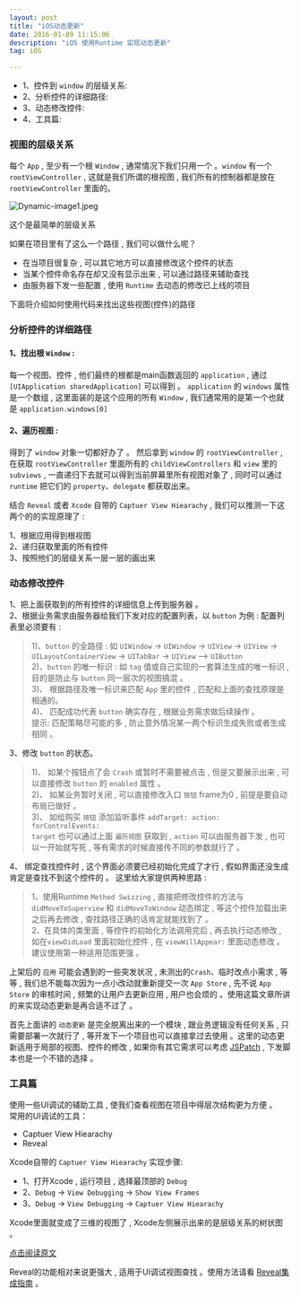 ```yaml
---
layout: post
title: "iOS动态更新"
date: 2016-01-09 11:15:06 
description: "iOS 使用Runtime 实现动态更新"
tag: iOS

---
```


* 1、控件到 `window` 的层级关系:   
* 2、分析控件的详细路径:
* 3、动态修改控件:      
* 4、工具篇:

### 视图的层级关系

每个 `App` , 至少有一个根 `Window` , 通常情况下我们只用一个 。`window` 有一个 `rootViewController` , 这就是我们所谓的根视图 , 我们所有的控制器都是放在 `rootViewController` 里面的。

![Dynamic-image1.jpeg][1]

这个是最简单的层级关系

如果在项目里有了这么一个路径 , 我们可以做什么呢？   

* 在当项目很复杂 , 可以其它地方可以直接修改这个控件的状态
* 当某个控件命名存在却又没有显示出来 , 可以通过路径来辅助查找
* 由服务器下发一些配置 , 使用 `Runtime` 去动态的修改已上线的项目

下面将介绍如何使用代码来找出这些视图(控件)的路径

### 分析控件的详细路径

#### 1、找出根 `Window` :  
 
每一个视图、控件 , 他们最终的根都是main函数返回的 `application` , 通过 `[UIApplication sharedApplication]` 可以得到 。 `application` 的 `windows` 属性是一个数组 , 这里面装的是这个应用的所有 `Window` , 我们通常用的是第一个也就是 `application.windows[0]`    

#### 2、遍历视图 : 

得到了 `window` 对象一切都好办了 。 然后拿到 `window` 的 `rootViewController` , 在获取 `rootViewController` 里面所有的 `childViewControllers` 和 `view` 里的 `subviews` , 一直递归下去就可以得到当前屏幕里所有视图对象了 , 同时可以通过 `runtime` 把它们的 `property`、`delegate` 都获取出来。  
 
结合 `Reveal` 或者 `Xcode` 自带的 `Captuer View Hiearachy` , 我们可以推测一下这两个的的实现原理了 :  

1、根据应用得到根视图    
2、递归获取里面的所有控件   
3、按照他们的层级关系一层一层的画出来

### 动态修改控件

1、把上面获取到的所有控件的详细信息上传到服务器 。   
2、根据业务需求由服务器给我们下发对应的配置列表，以 `button` 为例 : 配置列表里必须要有 :    
> 1)、`button` 的全路径 : 如 `UIWindow` -> `UIWindow` -> `UIView` -> `UIView` -> `UILayoutContainerView` -> `UITabBar` -> `UIView` —> `UIButton`    
> 2)、`button` 的唯一标识 : 如 `tag` 值或自己实现的一套算法生成的唯一标识 , 目的是防止与 `button` 同一层次的视图搞混 。  
> 3)、 根据路径及唯一标识来匹配 `App` 里的控件 , 匹配和上面的查找原理是相通的。   
> 4)、 匹配成功代表  `button` 确实存在 , 根据业务需求做后续操作 。   
> 提示: 匹配策略尽可能的多 , 防止意外情况某一两个标识生成失败或者生成相同 。

3、修改 `button` 的状态。
> 1)、 如某个按钮点了会 `Crash` 或暂时不需要被点击 , 但是又要展示出来 , 可以直接修改 `button` 的 `enabled` 属性 。   
> 2)、 如某业务暂时关闭 , 可以直接修改入口 `按钮` frame为0 , 前提是要自动布局已做好 。    
> 3)、 如给购买 `按钮` 添加监听事件 `addTarget: action: forControlEvents:`     
> `target` 也可以通过上面 `遍历视图` 获取到 , `action` 可以由服务器下发 , 也可以一开始就写死 , 等有需求的时候直接传不同的参数就行了 。  

4、 绑定查找控件时 , 这个界面必须要已经初始化完成了才行 , 假如界面还没生成肯定是查找不到这个控件的 。 这里给大家提供两种思路 : 
>1、使用Runtime `Method Swizzing` ,  直接把修改控件的方法与 `didMoveToSuperview` 和 `didMoveToWindow` 动态绑定 , 等这个控件加载出来之后再去修改 , 查找路径正确的话肯定就能找到了 。   
>2、在具体的类里面 , 等控件的初始化方法调用完后 , 再去执行动态修改 , 如在`viewDidLoad` 里面初始化控件 , 在 `viewWillAppear:` 里面动态修改 。  
> 建议使用第一种适用范围更强 。


上架后的 `应用` 可能会遇到的一些突发状况 , 未测出的`Crash`、临时改点小需求 , 等等 , 我们总不能每次因为一点小改动就重新提交一次 `App Store` , 先不说 `App Store` 的审核时间 , 频繁的让用户去更新应用 , 用户也会烦的 。使用这篇文章所讲的来实现动态更新是再合适不过了 。   

首先上面讲的 `动态更新` 是完全脱离出来的一个模块 , 跟业务逻辑没有任何关系 , 只需要部署一次就行了 , 等开发下一个项目也可以直接拿过去使用 。这里的动态更新适用于局部的视图、控件的修改 , 如果你有其它需求可以考虑 [JSPatch](https://github.com/bang590/JSPatch) , 下发脚本也是一个不错的选择 。


### 工具篇
使用一些UI调试的辅助工具 , 使我们查看视图在项目中得层次结构更为方便 。        
常用的UI调试的工具：

* Captuer View Hiearachy
* Reveal

Xcode自带的 `Captuer View Hiearachy` 实现步骤:  

* 1、打开Xcode , 运行项目 , 选择最顶部的 `Debug`
* 2、`Debug` -> `View Debugging` -> `Show View Frames`
* 3、`Debug` -> `View Debugging` -> `Captuer View Hiearachy`

Xcode里面就变成了三维的视图了 , Xcode左侧展示出来的是层级关系的树状图 。

[点击阅读原文](http://baixin.io/2016/01/iOS_OTA/)     

Reveal的功能相对来说更强大 , 适用于UI调试视图查找 。使用方法请看 [Reveal集成指南](http://support.revealapp.com/kb/getting-started/reveal) 。


  [1]: /img/bVqwV3